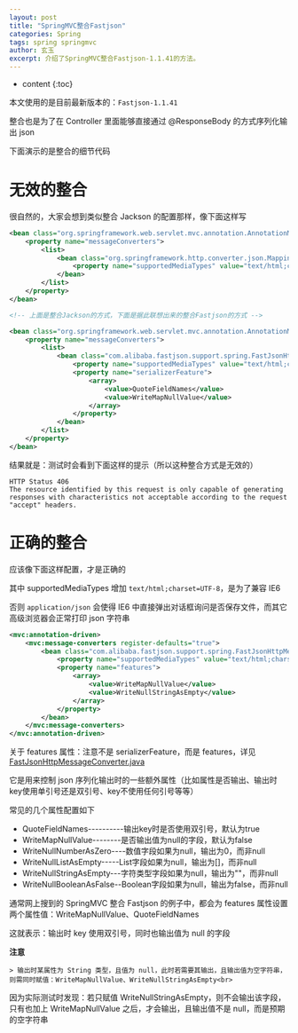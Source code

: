 ```yaml
---
layout: post
title: "SpringMVC整合Fastjson"
categories: Spring
tags: spring springmvc
author: 玄玉
excerpt: 介绍了SpringMVC整合Fastjson-1.1.41的方法。
---
```


* content
{:toc}


本文使用的是目前最新版本的：`Fastjson-1.1.41`

整合也是为了在 Controller 里面能够直接通过 @ResponseBody 的方式序列化输出 json

下面演示的是整合的细节代码

# 无效的整合

很自然的，大家会想到类似整合 Jackson 的配置那样，像下面这样写

```xml
<bean class="org.springframework.web.servlet.mvc.annotation.AnnotationMethodHandlerAdapter">
    <property name="messageConverters">
        <list>
            <bean class="org.springframework.http.converter.json.MappingJacksonHttpMessageConverter">
                <property name="supportedMediaTypes" value="text/html;charset=UTF-8"/>
            </bean>
        </list>
    </property>
</bean>

<!-- 上面是整合Jackson的方式，下面是据此联想出来的整合Fastjson的方式 -->

<bean class="org.springframework.web.servlet.mvc.annotation.AnnotationMethodHandlerAdapter">
    <property name="messageConverters">
        <list>
            <bean class="com.alibaba.fastjson.support.spring.FastJsonHttpMessageConverter">
                <property name="supportedMediaTypes" value="text/html;charset=UTF-8"/>
                <property name="serializerFeature">
                    <array>
                        <value>QuoteFieldNames</value>
                        <value>WriteMapNullValue</value>
                    </array>
                </property>
            </bean>
        </list>
    </property>
</bean>
```

结果就是：测试时会看到下面这样的提示（所以这种整合方式是无效的）

```
HTTP Status 406
The resource identified by this request is only capable of generating responses with characteristics not acceptable according to the request "accept" headers.
```

# 正确的整合

应该像下面这样配置，才是正确的

其中 supportedMediaTypes 增加 `text/html;charset=UTF-8`，是为了兼容 IE6

否则 `application/json` 会使得 IE6 中直接弹出对话框询问是否保存文件，而其它高级浏览器会正常打印 json 字符串

```xml
<mvc:annotation-driven>
    <mvc:message-converters register-defaults="true">
        <bean class="com.alibaba.fastjson.support.spring.FastJsonHttpMessageConverter">
            <property name="supportedMediaTypes" value="text/html;charset=UTF-8"/>
            <property name="features">
                <array>
                    <value>WriteMapNullValue</value>
                    <value>WriteNullStringAsEmpty</value>
                </array>
            </property>
        </bean>
    </mvc:message-converters>
</mvc:annotation-driven>
```

关于 features 属性：注意不是 serializerFeature，而是 features，详见 [FastJsonHttpMessageConverter.java](https://github.com/alibaba/fastjson/blob/master/src/main/java/com/alibaba/fastjson/support/spring/FastJsonHttpMessageConverter.java)

它是用来控制 json 序列化输出时的一些额外属性（比如属性是否输出、输出时key使用单引号还是双引号、key不使用任何引号等等）

常见的几个属性配置如下

* QuoteFieldNames----------输出key时是否使用双引号，默认为true
* WriteMapNullValue--------是否输出值为null的字段，默认为false
* WriteNullNumberAsZero----数值字段如果为null，输出为0，而非null
* WriteNullListAsEmpty-----List字段如果为null，输出为[]，而非null
* WriteNullStringAsEmpty---字符类型字段如果为null，输出为""，而非null
* WriteNullBooleanAsFalse--Boolean字段如果为null，输出为false，而非null

通常网上搜到的 SpringMVC 整合 Fastjson 的例子中，都会为 features 属性设置两个属性值：WriteMapNullValue、QuoteFieldNames

这就表示：输出时 key 使用双引号，同时也输出值为 null 的字段

**注意**

    > 输出时某属性为 String 类型，且值为 null，此时若需要其输出，且输出值为空字符串，则需同时赋值：WriteMapNullValue、WriteNullStringAsEmpty<br>
因为实际测试时发现：若只赋值 WriteNullStringAsEmpty，则不会输出该字段，只有也加上 WriteMapNullValue 之后，才会输出，且输出值不是 null，而是预期的空字符串